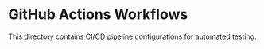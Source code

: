 # GitHub Actions Workflows

This directory contains CI/CD pipeline configurations for automated testing.